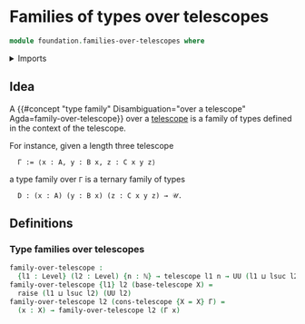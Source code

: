 # Families of types over telescopes

```agda
module foundation.families-over-telescopes where
```

<details><summary>Imports</summary>

```agda
open import elementary-number-theory.natural-numbers

open import foundation.telescopes
open import foundation.universe-levels

open import foundation-core.raising-universe-levels
```

</details>

## Idea

A
{{#concept "type family" Disambiguation="over a telescope" Agda=family-over-telescope}}
over a [telescope](foundation.telescopes.md) is a family of types defined in the
context of the telescope.

For instance, given a length three telescope

```text
  Γ := ⟨x : A, y : B x, z : C x y z⟩
```

a type family over `Γ` is a ternary family of types

```text
  D : (x : A) (y : B x) (z : C x y z) → 𝒰.
```

## Definitions

### Type families over telescopes

```agda
family-over-telescope :
  {l1 : Level} (l2 : Level) {n : ℕ} → telescope l1 n → UU (l1 ⊔ lsuc l2)
family-over-telescope {l1} l2 (base-telescope X) =
  raise (l1 ⊔ lsuc l2) (UU l2)
family-over-telescope l2 (cons-telescope {X = X} Γ) =
  (x : X) → family-over-telescope l2 (Γ x)
```
